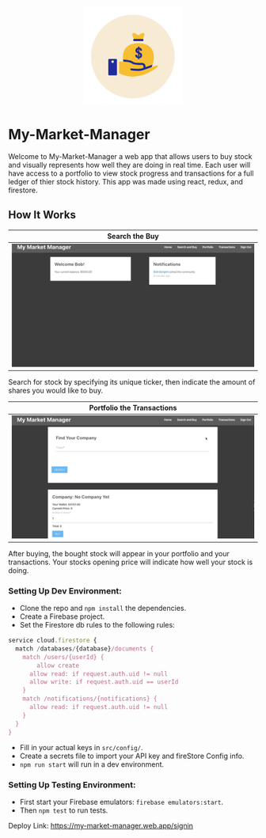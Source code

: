 <p align="center">
  <img src="./public/icon.gif" height=200 width=200>
</p>

# My-Market-Manager

Welcome to My-Market-Manager a web app that allows users to buy stock and visually represents how well they are doing in real time. Each user will have access to a portfolio to view stock progress and transactions for a full ledger of thier stock history. This app was made using react, redux, and firestore.

## How It Works

|     Search the Buy                   
| ------------------------- |
| ![Output sample](public/search-and-buy.gif)| 

Search for stock by specifying its unique ticker, then indicate the amount of shares you would like to buy.

|     Portfolio the Transactions                   
| ------------------------- |
| ![Output sample](public/profile-transactions.gif)| 

After buying, the bought stock will appear in your portfolio and your transactions. Your stocks opening price will indicate how well your stock is doing.

### Setting Up Dev Environment:

- Clone the repo and `npm install` the dependencies.
- Create a Firebase project.
- Set the Firestore db rules to the following rules:

```javascript
service cloud.firestore {
  match /databases/{database}/documents {
    match /users/{userId} {
    	allow create
      allow read: if request.auth.uid != null
      allow write: if request.auth.uid == userId
    }
    match /notifications/{notifications} {
      allow read: if request.auth.uid != null
    }
  }
}
```

- Fill in your actual keys in `src/config/`.
- Create a secrets file to import your API key and fireStore Config info.
- `npm run start` will run in a dev environment.

### Setting Up Testing Environment:

- First start your Firebase emulators: `firebase emulators:start`.
- Then `npm test` to run tests.


Deploy Link: https://my-market-manager.web.app/signin

